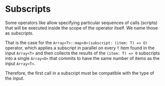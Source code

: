 # Subscripts

Some operators like allow specifying particular sequences of calls (scripts) that will be executed inside the scope of
the operator itself. We name those as _subscripts_.

That is the case for the `Array<T>::map<0>(subscript: (item: T) => O)` operator, which applies a subscript in parallel
on every `T` item found in the input `Array<T>` and then collects the results of the `(item: T) => 0` subscripts into a
single `Array<O>` that commits to have the same number of items as the input `Array<T>`.

Therefore, the first call in a subscript must be compatible with the type of the input.